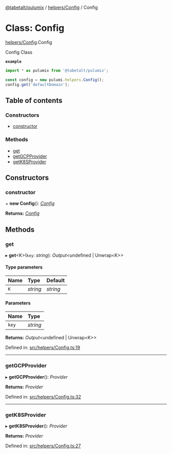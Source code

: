 [@tabetalt/pulumix](../README.md) / [helpers/Config](../modules/helpers_config.md) / Config

# Class: Config

[helpers/Config](../modules/helpers_config.md).Config

Config Class

**`example`**
```typescript
import * as pulumix from '@tabetalt/pulumix';

const config = new pulumi.helpers.Config();
config.get('defaultDomain');
```

## Table of contents

### Constructors

- [constructor](helpers_config.config.md#constructor)

### Methods

- [get](helpers_config.config.md#get)
- [getGCPProvider](helpers_config.config.md#getgcpprovider)
- [getK8SProvider](helpers_config.config.md#getk8sprovider)

## Constructors

### constructor

\+ **new Config**(): [*Config*](helpers_config.config.md)

**Returns:** [*Config*](helpers_config.config.md)

## Methods

### get

▸ **get**<K\>(`key`: *string*): *Output*<undefined \| Unwrap<K\>\>

#### Type parameters

| Name | Type | Default |
| :------ | :------ | :------ |
| `K` | *string* | *string* |

#### Parameters

| Name | Type |
| :------ | :------ |
| `key` | *string* |

**Returns:** *Output*<undefined \| Unwrap<K\>\>

Defined in: [src/helpers/Config.ts:19](https://github.com/tabetalt/pulumix/blob/c3434ad/src/helpers/Config.ts#L19)

___

### getGCPProvider

▸ **getGCPProvider**(): *Provider*

**Returns:** *Provider*

Defined in: [src/helpers/Config.ts:32](https://github.com/tabetalt/pulumix/blob/c3434ad/src/helpers/Config.ts#L32)

___

### getK8SProvider

▸ **getK8SProvider**(): *Provider*

**Returns:** *Provider*

Defined in: [src/helpers/Config.ts:27](https://github.com/tabetalt/pulumix/blob/c3434ad/src/helpers/Config.ts#L27)
